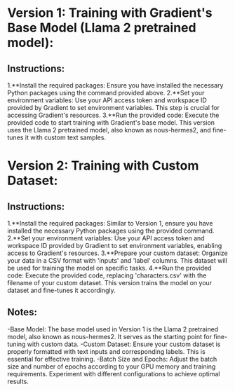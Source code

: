 # Version 1: Training with Gradient's Base Model (Llama 2 pretrained model):

## Instructions:
1.**Install the required packages: Ensure you have installed the necessary Python packages using the command provided above.
2.**Set your environment variables: Use your API access token and workspace ID provided by Gradient to set environment variables. This step is crucial for accessing Gradient's resources.
3.**Run the provided code: Execute the provided code to start training with Gradient's base model. This version uses the Llama 2 pretrained model, also known as nous-hermes2, and fine-tunes it with custom text samples.

# Version 2: Training with Custom Dataset:

## Instructions:
1.**Install the required packages: Similar to Version 1, ensure you have installed the necessary Python packages using the provided command.
2.**Set your environment variables: Use your API access token and workspace ID provided by Gradient to set environment variables, enabling access to Gradient's resources.
3.**Prepare your custom dataset: Organize your data in a CSV format with 'inputs' and 'label' columns. This dataset will be used for training the model on specific tasks.
4.**Run the provided code: Execute the provided code, replacing 'characters.csv' with the filename of your custom dataset. This version trains the model on your dataset and fine-tunes it accordingly.

## Notes:
-Base Model: The base model used in Version 1 is the Llama 2 pretrained model, also known as nous-hermes2. It serves as the starting point for fine-tuning with custom data.
-Custom Dataset: Ensure your custom dataset is properly formatted with text inputs and corresponding labels. This is essential for effective training.
-Batch Size and Epochs: Adjust the batch size and number of epochs according to your GPU memory and training requirements. Experiment with different configurations to achieve optimal results.
